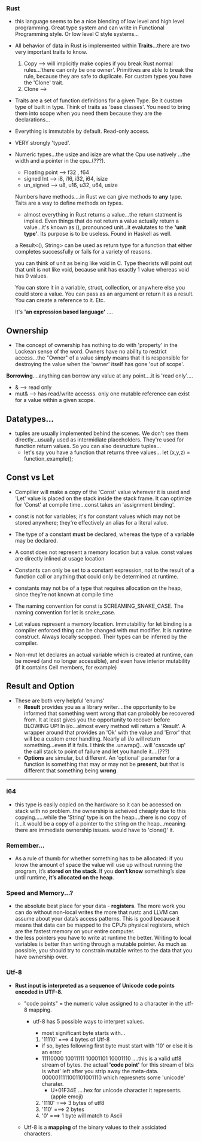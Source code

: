 ### Rust

- this language seems to be a nice blending of low level and high level programming. Great type system and can write in Functional Programming style. Or low level C style systems...

- All behavior of data in Rust is implemented within **Traits**...there are two very important traits to know.
  1. Copy --> will implicitly make copies if you break Rust normal rules...'there can only be one owner'. Primitives are able to break the rule, because they are safe to duplicate. For custom types you have the 'Clone' trait.
  2. Clone -->
- Traits are a set of function definitions for a given Type. Be it custom type of built in type. Think of traits as 'base classes'. You need to bring them into scope when you need them because they are the declarations...
- Everything is immutable by default. Read-only access.
- VERY strongly 'typed'.

- Numeric types...the usize and isize are what the Cpu use natively ...the width and a pointer in the cpu..(???).

  - Floating point --> f32 , f64
  - signed Int --> i8, i16, i32, i64, isize
  - un_signed --> u8, u16, u32, u64, usize

  Numbers have methods....in Rust we can give methods to **any** type. Taits are a way to define methods on types.

  - almost everything in Rust returns a value...the return statment is implied. Even things that do not return a value actually return a value...it's known as (), pronounced unit...it evalutates to the **'unit type'**. Its purpose is to be useless. Found in Haskell as well.

  a Result<(), String> can be used as return type for a function that either completes successfully or fails for a variety of reasons.

  you can think of unit as being like void in C. Type theorists will point out that unit is not like void, because unit has exactly 1 value whereas void has 0 values.

  You can store it in a variable, struct, collection, or anywhere else you could store a value. You can pass as an argument or return it as a result. You can create a reference to it. Etc.

  It's **'an expression based language'** ....

## Ownership

- The concept of ownership has nothing to do with 'property' in the Lockean sense of the word. Owners have no ability to restrict access...the "Owner" of a value simply means that it is responsible for destroying the value when the 'owner' itself has gone 'out of scope'.

**Borrowing**....anything can borrow any value at any point....it is 'read only'....

- & --> read only
- mut& --> has read/write accesss. only one mutable reference can exist for a value within a given scope.

## Datatypes...

- tuples are usually implemented behind the scenes. We don't see them directly...usually used as intermidiate placeholders. They're used for function return values. So you can also desructure tuples...
  - let's say you have a function that returns three values...
    let (x,y,z) = function_example();

## Const vs Let

- Compilier will make a copy of the 'Const' value wherever it is used and 'Let' value is placed on the stack inside the stack frame. It can optimize for 'Const' at compile time...const takes an 'assignment binding'.
- const is not for variables; it's for constant values which may not be stored anywhere; they're effectively an alias for a literal value.
- The type of a constant **must** be declared, whereas the type of a variable may be declared.
- A const does not represent a memory location but a value. const values are directly inlined at usage location
- Constants can only be set to a constant expression, not to the result of a function call or anything that could only be determined at runtime.
- constants may not be of a type that requires allocation on the heap, since they’re not known at compile time
- The naming convention for const is SCREAMING_SNAKE_CASE.
  The naming convention for let is snake_case.

- Let values represent a memory location. Immutability for let binding is a compiler enforced thing can be changed with mut modifier. It is runtime construct. Always locally scopped. Their types can be inferred by the compiler.
- Non-mut let declares an actual variable which is created at runtime, can be moved (and no longer accessible), and even have interior mutability (if it contains Cell members, for example)

## Result and Option

- These are both very helpful 'enums'
  - **Result** provides you as a library writer....the opportunity to be informed that something went wrong that can probobly be recovered from. It at least gives you the opportunity to recover before BLOWING UP! In i/o...almost every method will return a 'Result'. A wrapper around that provides an 'Ok' with the value and 'Error' that will be a custom error handling. Nearly all i/o will return something...even if it fails. I think the .unwrap()...will 'cascade up' the call stack to point of failure and let you handle it....(???)
  - **Options** are simular, but different. An 'optional' parameter for a function is something that may or may not be **present**, but that is different that something being **wrong**.

---

### i64

- this type is easily copied on the hardware so it can be accessed on stack with no problem..the ownership is acheived cheaply due to this copying......while the 'String' type is on the heap....there is no copy of it...it would be a copy of a pointer to the string on the heap...meaning there are immediate ownership issues. would have to 'clone()' it.

### Remember...

- As a rule of thumb for whether something has to be allocated: if you know the amount of space the value will use up without running the program, it’s **stored on the stack**. If you **don’t know** something’s size until runtime, **it’s allocated on the heap**.

### Speed and Memory...?

- the absolute best place for your data - **registers**. The more work you can do without non-local writes the more that rustc and LLVM can assume about your data’s access patterns. This is good because it means that data can be mapped to the CPU’s physical registers, which are the fastest memory on your entire computer.
- the less pointers you have to write at runtime the better. Writing to local variables is better than writing through a mutable pointer. As much as possible, you should try to constrain mutable writes to the data that you have ownership over.

### Utf-8

- **Rust input is interpreted as a sequence of Unicode code points encoded in UTF-8.**

  - "code points" = the numeric value assigned to a character in the utf-8 mapping.

    - utf-8 has 5 possible ways to interpret values.

      - most significant byte starts with...

      1. '11110' ===> 4 bytes of Utf-8

      - if so, bytes following first byte must start with '10' or else it is an error
      - 11110000 10011111 10001101 10001110 ....this is a valid utf8 stream of bytes. the actual **'code point'** for this stream of bits is what' left after you strip away the meta-data.
        0000011111001101001110 which represnets some 'unicode' charater.
        - U+01F34E ....hex for unicode character it represents. (apple emoji)

      2. '1110' ===> 3 bytes of utf8
      3. '110' ===> 2 bytes
      4. '0' ===> 1 byte will match to Ascii

  - Utf-8 is a **mapping** of the binary values to their assiciated characters.
